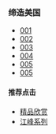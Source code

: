 ### 缔造美国

- [001]()
- [002]()
- [003]()
- [004]()
- [005](https://youtu.be/k_nY4-yjxdU)
- [005]()



#### 推荐点击
- [精品欣赏](https://summer200.github.io/content/main)
- [江峰系列](https://summer200.github.io/content/JiangFeng)



